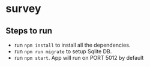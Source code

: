 # survey

## Steps to run
- run `npm install` to install all the dependencies.
- run `npm run migrate` to setup Sqlite DB.
- run `npm start`. App will run on PORT 5012 by default
